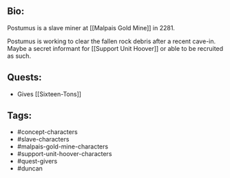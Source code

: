 ## Bio:

Postumus is a slave miner at [[Malpais Gold Mine]] in 2281. 

Postumus is working to clear the fallen rock debris after a recent cave-in. Maybe a secret informant for [[Support Unit Hoover]] or able to be recruited as such.

## Quests:

- Gives [[Sixteen-Tons]]

## Tags:

- #concept-characters
- #slave-characters
- #malpais-gold-mine-characters
- #support-unit-hoover-characters
- #quest-givers
- #duncan